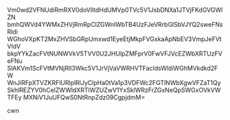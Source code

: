 Vm0wd2VFNUdiRmRXV0doVlltdHdUMVp0TVc5V1JsbDNXa1JTVjFKdGVGWlZN
bmhQWVd4YWMxZHVjRmRpClZGWnlWbTB4UzFJeVRrbGlSbVJYQ2sweFNsRldi
WGhoVXpKT2MxZHVSbGRpUmxwd1EyeEtjMkpFVGxkaApNbEV3VmpJeFVtVldV
bkpYYkZacFVtNUNWVkV5TVV0U2JHUlpZMFprV0FwVFJVcEZWbXRTUzFVeFNu
SlAKVm1ScFVtMVNjRll3Wkc5V1JrVjVaVWRHVTFacldsWldiWGhMVkdkd2FW
WnJiRFpXTVZKRFlURlplRlJyClpHa0tVa1p3VDFWc2FGTlNWbXgwVFZaT1Qy
SkhlREZYV0hCelZWWldXRTlWZUZwV1YxSklWRzFrZGxNeQpSWGxOVkVWTFEy
MXNiV1JuUFQwS0NtRnpZdz09CgpjdmM=

cwn